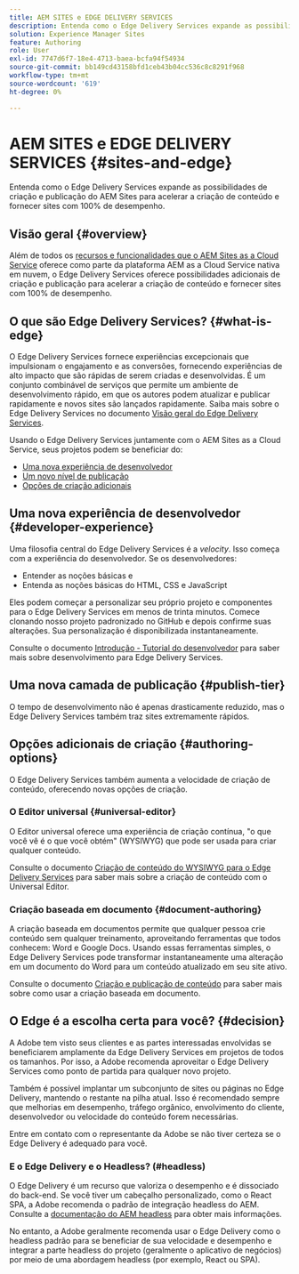 ```yaml
---
title: AEM SITES e EDGE DELIVERY SERVICES
description: Entenda como o Edge Delivery Services expande as possibilidades de criação e publicação do AEM Sites para acelerar a criação de conteúdo e fornecer sites com 100% de desempenho.
solution: Experience Manager Sites
feature: Authoring
role: User
exl-id: 7747d6f7-18e4-4713-baea-bcfa94f54934
source-git-commit: bb149cd43158bfd1ceb43b04cc536c8c8291f968
workflow-type: tm+mt
source-wordcount: '619'
ht-degree: 0%

---
```


# AEM SITES e EDGE DELIVERY SERVICES {#sites-and-edge}

Entenda como o Edge Delivery Services expande as possibilidades de criação e publicação do AEM Sites para acelerar a criação de conteúdo e fornecer sites com 100% de desempenho.

## Visão geral {#overview}

Além de todos os [recursos e funcionalidades que o AEM Sites as a Cloud Service](/help/sites-cloud/sites-cloud-changes.md) oferece como parte da plataforma AEM as a Cloud Service nativa em nuvem, o Edge Delivery Services oferece possibilidades adicionais de criação e publicação para acelerar a criação de conteúdo e fornecer sites com 100% de desempenho.

## O que são Edge Delivery Services? {#what-is-edge}

O Edge Delivery Services fornece experiências excepcionais que impulsionam o engajamento e as conversões, fornecendo experiências de alto impacto que são rápidas de serem criadas e desenvolvidas. É um conjunto combinável de serviços que permite um ambiente de desenvolvimento rápido, em que os autores podem atualizar e publicar rapidamente e novos sites são lançados rapidamente. Saiba mais sobre o Edge Delivery Services no documento [Visão geral do Edge Delivery Services](/help/edge/overview.md).

Usando o Edge Delivery Services juntamente com o AEM Sites as a Cloud Service, seus projetos podem se beneficiar do:

* [Uma nova experiência de desenvolvedor](#developer-experience)
* [Um novo nível de publicação](#publish-tier)
* [Opções de criação adicionais](#authoring-options)

## Uma nova experiência de desenvolvedor {#developer-experience}

Uma filosofia central do Edge Delivery Services é a *velocity*. Isso começa com a experiência do desenvolvedor. Se os desenvolvedores:

* Entender as noções básicas e
* Entenda as noções básicas do HTML, CSS e JavaScript

Eles podem começar a personalizar seu próprio projeto e componentes para o Edge Delivery Services em menos de trinta minutos. Comece clonando nosso projeto padronizado no GitHub e depois confirme suas alterações. Sua personalização é disponibilizada instantaneamente.

Consulte o documento [Introdução - Tutorial do desenvolvedor](https://www.aem.live/developer/tutorial) para saber mais sobre desenvolvimento para Edge Delivery Services.

## Uma nova camada de publicação {#publish-tier}

O tempo de desenvolvimento não é apenas drasticamente reduzido, mas o Edge Delivery Services também traz sites extremamente rápidos.

## Opções adicionais de criação {#authoring-options}

O Edge Delivery Services também aumenta a velocidade de criação de conteúdo, oferecendo novas opções de criação.

### O Editor universal {#universal-editor}

O Editor universal oferece uma experiência de criação contínua, &quot;o que você vê é o que você obtém&quot; (WYSIWYG) que pode ser usada para criar qualquer conteúdo.

Consulte o documento [Criação de conteúdo do WYSIWYG para o Edge Delivery Services](https://www.aem.live/docs/aem-authoring) para saber mais sobre a criação de conteúdo com o Universal Editor.

### Criação baseada em documento {#document-authoring}

A criação baseada em documentos permite que qualquer pessoa crie conteúdo sem qualquer treinamento, aproveitando ferramentas que todos conhecem: Word e Google Docs. Usando essas ferramentas simples, o Edge Delivery Services pode transformar instantaneamente uma alteração em um documento do Word para um conteúdo atualizado em seu site ativo.

Consulte o documento [Criação e publicação de conteúdo](https://www.aem.live/docs/authoring) para saber mais sobre como usar a criação baseada em documento.

## O Edge é a escolha certa para você? {#decision}

A Adobe tem visto seus clientes e as partes interessadas envolvidas se beneficiarem amplamente da Edge Delivery Services em projetos de todos os tamanhos. Por isso, a Adobe recomenda aproveitar o Edge Delivery Services como ponto de partida para qualquer novo projeto.

Também é possível implantar um subconjunto de sites ou páginas no Edge Delivery, mantendo o restante na pilha atual. Isso é recomendado sempre que melhorias em desempenho, tráfego orgânico, envolvimento do cliente, desenvolvedor ou velocidade do conteúdo forem necessárias.

Entre em contato com o representante da Adobe se não tiver certeza se o Edge Delivery é adequado para você.

### E o Edge Delivery e o Headless? (#headless)

O Edge Delivery é um recurso que valoriza o desempenho e é dissociado do back-end. Se você tiver um cabeçalho personalizado, como o React SPA, a Adobe recomenda o padrão de integração headless do AEM. Consulte a [documentação do AEM headless](/help/headless/introduction.md) para obter mais informações.

No entanto, a Adobe geralmente recomenda usar o Edge Delivery como o headless padrão para se beneficiar de sua velocidade e desempenho e integrar a parte headless do projeto (geralmente o aplicativo de negócios) por meio de uma abordagem headless (por exemplo, React ou SPA).
